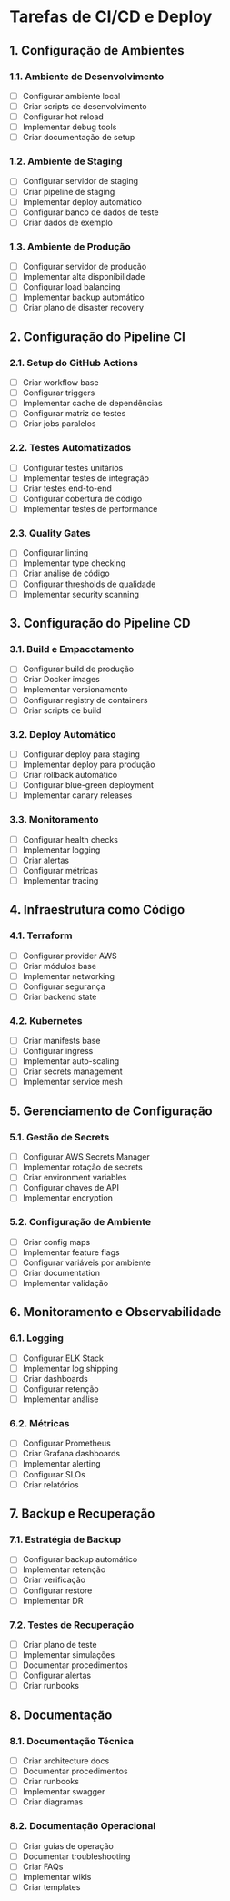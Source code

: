 # Tarefas de CI/CD e Deploy

## 1. Configuração de Ambientes

### 1.1. Ambiente de Desenvolvimento
- [ ] Configurar ambiente local
- [ ] Criar scripts de desenvolvimento
- [ ] Configurar hot reload
- [ ] Implementar debug tools
- [ ] Criar documentação de setup

### 1.2. Ambiente de Staging
- [ ] Configurar servidor de staging
- [ ] Criar pipeline de staging
- [ ] Implementar deploy automático
- [ ] Configurar banco de dados de teste
- [ ] Criar dados de exemplo

### 1.3. Ambiente de Produção
- [ ] Configurar servidor de produção
- [ ] Implementar alta disponibilidade
- [ ] Configurar load balancing
- [ ] Implementar backup automático
- [ ] Criar plano de disaster recovery

## 2. Configuração do Pipeline CI

### 2.1. Setup do GitHub Actions
- [ ] Criar workflow base
- [ ] Configurar triggers
- [ ] Implementar cache de dependências
- [ ] Configurar matriz de testes
- [ ] Criar jobs paralelos

### 2.2. Testes Automatizados
- [ ] Configurar testes unitários
- [ ] Implementar testes de integração
- [ ] Criar testes end-to-end
- [ ] Configurar cobertura de código
- [ ] Implementar testes de performance

### 2.3. Quality Gates
- [ ] Configurar linting
- [ ] Implementar type checking
- [ ] Criar análise de código
- [ ] Configurar thresholds de qualidade
- [ ] Implementar security scanning

## 3. Configuração do Pipeline CD

### 3.1. Build e Empacotamento
- [ ] Configurar build de produção
- [ ] Criar Docker images
- [ ] Implementar versionamento
- [ ] Configurar registry de containers
- [ ] Criar scripts de build

### 3.2. Deploy Automático
- [ ] Configurar deploy para staging
- [ ] Implementar deploy para produção
- [ ] Criar rollback automático
- [ ] Configurar blue-green deployment
- [ ] Implementar canary releases

### 3.3. Monitoramento
- [ ] Configurar health checks
- [ ] Implementar logging
- [ ] Criar alertas
- [ ] Configurar métricas
- [ ] Implementar tracing

## 4. Infraestrutura como Código

### 4.1. Terraform
- [ ] Configurar provider AWS
- [ ] Criar módulos base
- [ ] Implementar networking
- [ ] Configurar segurança
- [ ] Criar backend state

### 4.2. Kubernetes
- [ ] Criar manifests base
- [ ] Configurar ingress
- [ ] Implementar auto-scaling
- [ ] Criar secrets management
- [ ] Implementar service mesh

## 5. Gerenciamento de Configuração

### 5.1. Gestão de Secrets
- [ ] Configurar AWS Secrets Manager
- [ ] Implementar rotação de secrets
- [ ] Criar environment variables
- [ ] Configurar chaves de API
- [ ] Implementar encryption

### 5.2. Configuração de Ambiente
- [ ] Criar config maps
- [ ] Implementar feature flags
- [ ] Configurar variáveis por ambiente
- [ ] Criar documentation
- [ ] Implementar validação

## 6. Monitoramento e Observabilidade

### 6.1. Logging
- [ ] Configurar ELK Stack
- [ ] Implementar log shipping
- [ ] Criar dashboards
- [ ] Configurar retenção
- [ ] Implementar análise

### 6.2. Métricas
- [ ] Configurar Prometheus
- [ ] Criar Grafana dashboards
- [ ] Implementar alerting
- [ ] Configurar SLOs
- [ ] Criar relatórios

## 7. Backup e Recuperação

### 7.1. Estratégia de Backup
- [ ] Configurar backup automático
- [ ] Implementar retenção
- [ ] Criar verificação
- [ ] Configurar restore
- [ ] Implementar DR

### 7.2. Testes de Recuperação
- [ ] Criar plano de teste
- [ ] Implementar simulações
- [ ] Documentar procedimentos
- [ ] Configurar alertas
- [ ] Criar runbooks

## 8. Documentação

### 8.1. Documentação Técnica
- [ ] Criar architecture docs
- [ ] Documentar procedimentos
- [ ] Criar runbooks
- [ ] Implementar swagger
- [ ] Criar diagramas

### 8.2. Documentação Operacional
- [ ] Criar guias de operação
- [ ] Documentar troubleshooting
- [ ] Criar FAQs
- [ ] Implementar wikis
- [ ] Criar templates